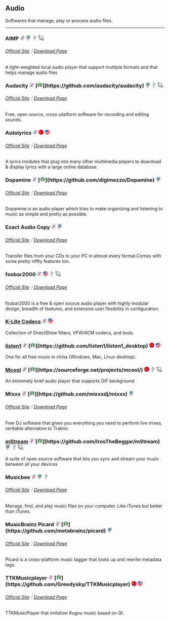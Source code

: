 ## Audio

Softwares that manage, play or process audio files.

---

### AIMP ![](../assets/free.png) ![](../assets/earth-globe.png) ![](../assets/usb.png) ![](../assets/multi_platform.png)

###### [Official Site](https://www.aimp.ru/index.php)｜[Download Page](https://www.aimp.ru/index.php?do=download)

A light-weighted local audio player that support multiple formats and that helps manage audio files

### Audacity ![](/assets/free.png) [![](/assets/open-source-icon.png "GPL 2.0@Github: https://github.com/audacity/audacity")](https://github.com/audacity/audacity) ![](/assets/earth-globe.png) ![](/assets/usb.png) ![](../assets/multi_platform.png)

###### [Official Site](http://www.audacityteam.org/)｜[Download Page](http://www.audacityteam.org/download/windows/)

Free, open source, cross-platform software for recording and editing sounds.

### Autolyrics ![](/assets/free.png) ![](/assets/china.png) ![](../assets/united-states.png)

###### [Official Site](http://www.autolyric.com/)｜[Download Page](http://www.autolyric.com/en/download.html)

A lyrics modules that plug into many other multimedia players to download & display lyrics with a large online database.

### Dopamine ![](../assets/free.png) [![](../assets/open-source-icon.png "GPL 3.0@Github: https://github.com/digimezzo/Dopamine")](https://github.com/digimezzo/Dopamine) ![](../assets/earth-globe.png)

###### [Official Site](http://www.digimezzo.com/software/dopamine/)｜[Download Page](http://www.digimezzo.com/content/software/dopamine/)

Dopamine is an audio player which tries to make organizing and listening to music as simple and pretty as possible.

### Exact Audio Copy ![](../assets/free.png) ![](../assets/earth-globe.png)

###### [Official Site](http://exactaudiocopy.de/)｜[Download Page](http://www.exactaudiocopy.de/en/index.php/resources/download/)

Transfer files from your CDs to your PC in almost every format.Comes with some pretty niffty features too.

### foobar2000 ![](../assets/free.png) ![](../assets/united-states.png) ![](../assets/usb.png) ![](../assets/multi_platform.png)

###### [Official Site](http://www.foobar2000.org/)｜[Download Page](http://www.foobar2000.org/download)

foobar2000 is a free & open source audio player with highly modular design, breadth of features, and extensive user flexibility in configuration.

### [K-Lite Codecs](http://www.codecguide.com/download_kl.htm) ![](../assets/free.png) ![](../assets/united-states.png)

Collection of DirectShow filters, VFW/ACM codecs, and tools.

### [listen1](https://listen1.github.io/listen1) ![](../assets/free.png) [![](../assets/open-source-icon.png "MIT@Github: https://github.com/listen1/listen1_desktop")](https://github.com/listen1/listen1_desktop) ![](../assets/china.png) ![](../assets/united-states.png)

One for all free music in china \(Windows, Mac, Linux desktop\).

### [Mcool](http://mcool.appinn.me/) ![](../assets/free.png) [![](../assets/open-source-icon.png "GPL@sourceforge: https://sourceforge.net/projects/mcool/")](https://sourceforge.net/projects/mcool/) ![](../assets/china.png) ![](../assets/usb.png) ![](../assets/multi_platform.png)

An extremely brief audio player that supports GIF background

### Mixxx ![](../assets/free.png) [![](../assets/open-source-icon.png "Mixxx 2.1@Github: https://github.com/mixxxdj/mixxx")](https://github.com/mixxxdj/mixxx) ![](../assets/earth-globe.png)

###### [Official Site](https://mixxx.org/)｜[Download Page](http://mixxx.org/download/)

Free DJ software that gives you everything you need to perform live mixes, veritable alternative to Traktor.

### [mStream](http://mstream.io/) ![](../assets/free.png) [![](../assets/open-source-icon.png "GPL 3.0@Github:  https://github.com/IrosTheBeggar/mStream")](https://github.com/IrosTheBeggar/mStream) ![](../assets/earth-globe.png) ![](../assets/usb.png) ![](../assets/multi_platform.png)

A suite of open source software that lets you sync and stream your music between all your devices

### Musicbee ![](../assets/free.png) ![](../assets/earth-globe.png) ![](../assets/usb.png)

###### [Official Site](http://getmusicbee.com/)｜[Download Page](http://getmusicbee.com/downloads/)

Manage, find, and play music files on your computer. Like iTunes but better than iTunes.

### MusicBrainz Picard ![](../assets/free.png) [![](../assets/open-source-icon.png "GPL 2.0@Github: https://github.com/metabrainz/picard")](https://github.com/metabrainz/picard) ![](../assets/earth-globe.png)

###### [Official Site](https://picard.musicbrainz.org/)｜[Download Page](https://picard.musicbrainz.org/downloads/)

Picard is a cross-platform music tagger that looks up and rewrite metadata tags.

### TTKMusicplayer ![](../assets/free.png) [![](../assets/open-source-icon.png "GPL 2.0@Github: https://github.com/Greedysky/TTKMusicplayer")](https://github.com/Greedysky/TTKMusicplayer) ![](../assets/china.png) ![](../assets/united-states.png)

###### [Official Site](http://download.csdn.net/album/detail/3094)｜[Download Page](http://download.csdn.net/album/detail/3094)

TTKMusicPlayer that imitation Kugou music based on Qt.

